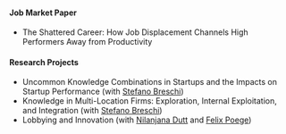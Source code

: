 #### Job Market Paper

- The Shattered Career: How Job Displacement Channels High Performers Away from Productivity

#### Research Projects

- Uncommon Knowledge Combinations in Startups and the Impacts on Startup Performance (with [Stefano Breschi](https://faculty.unibocconi.it/stefanobreschi/))
- Knowledge in Multi-Location Firms: Exploration, Internal Exploitation, and Integration (with [Stefano Breschi](https://faculty.unibocconi.it/stefanobreschi/))
- Lobbying and Innovation (with [Nilanjana Dutt](https://faculty.unibocconi.eu/nilanjanadutt/) and [Felix Poege](https://mgmt-tech.unibocconi.eu/people/felix-poege))